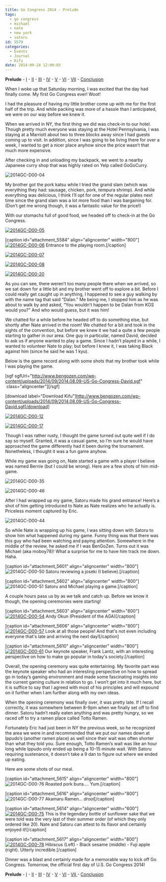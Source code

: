 ```yaml
---
title: Go Congress 2014 - Prelude
tags:
  - go congress
  - michael
  - nate
  - new york
  - satoru
id: 5579
categories:
  - Events
  - Journal
  - Kifu
date: 2014-09-24 12:00:03
---
```


**Prelude** - [I](http://www.bengozen.com/go-congress-2014-day-1/ "Go Congress 2014 — Day 1") - [II](http://www.bengozen.com/go-congress-2014-day-2/ "Go Congress 2014 — Day 2") - [III](http://www.bengozen.com/go-congress-2014-day-3/ "Go Congress 2014 — Day 3") - [IV](http://www.bengozen.com/go-congress-2014-day-4/ "Go Congress 2014 — Day 4") - [V](http://www.bengozen.com/go-congress-2014-day-5/ "Go Congress 2014 — Day 5") - [VI](http://www.bengozen.com/go-congress-2014-day-6/ "Go Congress 2014 — Day 6") - [VII](http://www.bengozen.com/go-congress-2014-day-7/ "Go Congress 2014 — Day 7") - [Conclusion](http://www.bengozen.com/go-congress-2014-conclusion/ "Go Congress 2014 — Conclusion")

When I woke up that Saturday morning, I was excited that the day had finally come. My first Go Congress ever! Woot!

I had the pleasure of having my little brother come up with me for the first half of the trip. And while packing was more of a hassle than I anticipated, we were on our way before we knew it.

When we arrived in NY, the first thing we did was check-in to our hotel. Though pretty much everyone was staying at the Hotel Pennsylvania, I was staying at a Marriott about two to three blocks away since I had guests coming up to visit. In addition, since I was going to be living there for over a week, I wanted to get a nicer place anyhow since the price wasn’t that much more expensive.

After checking in and unloading my backpack, we went to a nearby Japanese curry shop that was highly rated on Yelp called GoGoCurry.

![2014GC-D00-04](http://www.bengozen.com/wp-content/uploads/2014/09/2014GC-D00-04.jpg)

My brother got the pork katsu while I tried the grand slam (which was everything they had: sausage, chicken, pork, tempura shrimp). And while everything was delicious, I think I’ll opt for one of the regular plates next time since the grand slam was a lot more food than I was bargaining for. (Don’t get me wrong though, it was a fantastic value for the price!)

With our stomachs full of good food, we headed off to check-in at the Go Congress.

<!--more-->

[![2014GC-D00-05](http://www.bengozen.com/wp-content/uploads/2014/09/2014GC-D00-05.jpg)](http://www.bengozen.com/wp-content/uploads/2014/09/2014GC-D00-05.jpg)

[caption id="attachment_5584" align="aligncenter" width="800"][![2014GC-D00-06](http://www.bengozen.com/wp-content/uploads/2014/09/2014GC-D00-06.jpg)](http://www.bengozen.com/wp-content/uploads/2014/09/2014GC-D00-06.jpg) Entrance to the playing room.[/caption]

[![2014GC-D00-07](http://www.bengozen.com/wp-content/uploads/2014/09/2014GC-D00-07.jpg)](http://www.bengozen.com/wp-content/uploads/2014/09/2014GC-D00-07.jpg)

[![2014GC-D00-08](http://www.bengozen.com/wp-content/uploads/2014/09/2014GC-D00-08.jpg)](http://www.bengozen.com/wp-content/uploads/2014/09/2014GC-D00-08.jpg)

[![2014GC-D00-20](http://www.bengozen.com/wp-content/uploads/2014/09/2014GC-D00-20.jpg)](http://www.bengozen.com/wp-content/uploads/2014/09/2014GC-D00-08.jpg)

As you can see, there weren’t too many people there when we arrived, so we sat down for a little bit and my brother went off to explore a bit. Before I could really get caught up in anything, I happened to see a guy walking by with the name tag that said “Dalan.” Me being me, I stopped him as he was about to walk by and asked, “You wouldn’t happen to be Dalan from KGS would you?” And who would guess, but it was him!

We chatted for a while before he headed off to do something else, but shortly after Nate arrived in the room! We chatted for a bit and took in the sights of the convention, but before we knew it we had a quite a few people starting to gather in our area. One guy in particular, named David, decided to ask us if anyone wanted to play a game. Since I hadn’t played in a while, I wanted to volunteer Nate to play; but before I knew it, I was taking Black against him (since he said he was 1 kyu).

Below is the game record along with some shots that my brother took while I was playing the game.

[sgf sgfUrl="http://www.bengozen.com/wp-content/uploads/2014/09/2014.08.09-US-Go-Congress-David.sgf"  class="aligncenter"][/sgf]

[download label="Download Kifu"]http://www.bengozen.com/wp-content/uploads/2014/09/2014.08.09-US-Go-Congress-David.sgf[/download]

[![2014GC-D00-12](http://www.bengozen.com/wp-content/uploads/2014/09/2014GC-D00-12.jpg)](http://www.bengozen.com/wp-content/uploads/2014/09/2014GC-D00-12.jpg)

[![2014GC-D00-17](http://www.bengozen.com/wp-content/uploads/2014/09/2014GC-D00-17.jpg)](http://www.bengozen.com/wp-content/uploads/2014/09/2014GC-D00-17.jpg)

Though I was rather rusty, I thought the game turned out quite well if I do say so myself. Granted, it was a casual game, so I’m sure he would have approached the game differently had it been during the tournament. Nonetheless, I thought it was a fun game anyhow.

While my game was going on, Nate started a game with a player I believe was named Bernie (but I could be wrong). Here are a few shots of him mid-game.

![2014GC-D00-35](http://www.bengozen.com/wp-content/uploads/2014/09/2014GC-D00-35.jpg)

![2014GC-D00-46](http://www.bengozen.com/wp-content/uploads/2014/09/2014GC-D00-46.jpg)

After I had wrapped up my game, Satoru made his grand entrance! Here’s a shot of him getting introduced to Nate as Nate realizes who he actually is. Priceless moment captured by Eric.

![2014GC-D00-44](http://www.bengozen.com/wp-content/uploads/2014/09/2014GC-D00-44.jpg)

So while Nate is wrapping up his game, I was sitting down with Satoru to show him what happened during my game. Funny thing was that there was this guy who had been watching and paying attention. Somewhere in the middle of the review, he asked me if I was BenGoZen. Turns out it was Michael (aka moboy78)! What a surprise for me to have him track me down. Haha.

[caption id="attachment_5601" align="aligncenter" width="800"]![2014GC-D00-50](http://www.bengozen.com/wp-content/uploads/2014/09/2014GC-D00-50.jpg) Satoru reviewing a joseki (I believe).[/caption]

[caption id="attachment_5602" align="aligncenter" width="800"]![2014GC-D00-51](http://www.bengozen.com/wp-content/uploads/2014/09/2014GC-D00-51.jpg) Satoru and Michael playing a game.[/caption]

A couple hours pass us by as we talk and catch up. Before we know it though, the opening ceremonies were starting!

[caption id="attachment_5603" align="aligncenter" width="800"][![2014GC-D00-54](http://www.bengozen.com/wp-content/uploads/2014/09/2014GC-D00-54.jpg)](http://www.bengozen.com/wp-content/uploads/2014/09/2014GC-D00-54.jpg) Andy Okun (President of the AGA)[/caption]

[caption id="attachment_5606" align="aligncenter" width="800"][![2014GC-D00-57](http://www.bengozen.com/wp-content/uploads/2014/09/2014GC-D00-57.jpg)](http://www.bengozen.com/wp-content/uploads/2014/09/2014GC-D00-57.jpg) Look at all those people! And that's not even including everyone that's late and arriving the next day![/caption]

[caption id="attachment_5610" align="aligncenter" width="800"][![2014GC-D00-61](http://www.bengozen.com/wp-content/uploads/2014/09/2014GC-D00-61.jpg)](http://www.bengozen.com/wp-content/uploads/2014/09/2014GC-D00-61.jpg) Our keynote speaker, Frank Lantz, with an interesting perspective on how to make go popular in today's society.[/caption]

Overall, the opening ceremony was quite entertaining. My favorite part was the keynote speaker who had an interesting perspective on how to spread go in today’s gaming environment and made some fascinating insights into the current gaming culture in relation to go. I won’t get into it much here, but it is suffice to say that I agreed with most of his principles and will expound on it further when I am further along with my own ideas.

When the opening ceremony was finally over, it was pretty late. If I recall correctly, it was somewhere between 8-9pm when we finally set off to find dinner. Satoru hadn’t really eaten anything and was pretty hungry, so we raced off to try a ramen place called Totto Ramen.

Fortunately Eric had just been in NY the previous week, so he recognized the area we were in and recommended that we put our names down at Ippudo’s (another ramen place) as well since their wait was often shorter than what they told you. Sure enough, Totto Ramen’s wait was like an hour long while Ippudo only ended up being a 10-15 minute wait. With Satoru requiring sustenance, it doesn’t take a 9 dan to figure out where we ended up eating.

Here are some shots of our meal.

[caption id="attachment_5615" align="aligncenter" width="800"]![2014GC-D00-76](http://www.bengozen.com/wp-content/uploads/2014/09/2014GC-D00-76.jpg) Roasted pork buns.... Yum.[/caption]

[caption id="attachment_5616" align="aligncenter" width="800"]![2014GC-D00-77](http://www.bengozen.com/wp-content/uploads/2014/09/2014GC-D00-77.jpg) Akamaru Ramen... *drool*[/caption]

[caption id="attachment_5614" align="aligncenter" width="600"][![2014GC-D00-75](http://www.bengozen.com/wp-content/uploads/2014/09/2014GC-D00-75.jpg)](http://www.bengozen.com/wp-content/uploads/2014/09/2014GC-D00-75.jpg) This is the legendary bottle of sunflower sake that we were told was the very last of their summer order (of which they only ordered like 20). Nate and Satoru can attest to its flavor and certainly enjoyed it![/caption]

[caption id="attachment_5617" align="aligncenter" width="800"][![2014GC-D00-78](http://www.bengozen.com/wp-content/uploads/2014/09/2014GC-D00-78.jpg)](http://www.bengozen.com/wp-content/uploads/2014/09/2014GC-D00-78.jpg) Hibiscus (Left) - Black sesame (middle) - Fuji apple (right). Utterly incredible.[/caption]

Dinner was a blast and certainly made for a memorable way to kick off Go Congress. Tomorrow, the official first day of U.S. Go Congress 2014!

**Prelude** - [I](http://www.bengozen.com/go-congress-2014-day-1/ "Go Congress 2014 — Day 1") - [II](http://www.bengozen.com/go-congress-2014-day-2/ "Go Congress 2014 — Day 2") - [III](http://www.bengozen.com/go-congress-2014-day-3/ "Go Congress 2014 — Day 3") - [IV](http://www.bengozen.com/go-congress-2014-day-4/ "Go Congress 2014 — Day 4") - [V](http://www.bengozen.com/go-congress-2014-day-5/ "Go Congress 2014 — Day 5") - [VI](http://www.bengozen.com/go-congress-2014-day-6/ "Go Congress 2014 — Day 6") - [VII ](http://www.bengozen.com/go-congress-2014-day-7/ "Go Congress 2014 — Day 7")- [Conclusion](http://www.bengozen.com/go-congress-2014-conclusion/ "Go Congress 2014 — Conclusion")